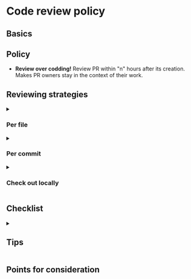 # Code review policy
## Basics
## Policy
- **Review over codding!** Review PR within "n" hours after its creation. Makes PR owners stay in the context of their work.
## Reviewing strategies

<details>
  <summary><h3>Per file</h3></summary>
  <b>Overview</b>
  Review a PR file by file. Can be performed in Github UI. Suits small PRs.
  <b>Advantages</b>
  Time efficient
  <b>Disadvantages</b>
  Gives poor task context
  Risk to miss errors
</details>
<details>
  <summary><h3>Per commit</h3></summary>
  <b>Overview</b>
  Review by commit history
  <b>Advantages</b>
  Gives more context to task
  Requires not much time
  <b>Disadvantages</b>
  Requires clear commit history
</details>
<details>
  <summary><h3>Check out locally</h3></summary>
  <b>Overview</b>
  Pull code and review it locally. <code>git merge --no-commit --no-ff <merge_candidate_branch></code>
  <b>Advantages</b>
  Gives the most context possible
  Allows to test your suggestions
  Allows to run code
  Supports referencing (easier code navigation)
  The whole file is visible against the changes area in Github UI
  <b>Disadvantages</b>
  Time-consuming
  Effort-consuming
  Requires to <code>stash</code> changes to your current task
</details>

## Checklist


<details>
  <summary><h2>Tips</h2></summary>
</details>

## Points for consideration
